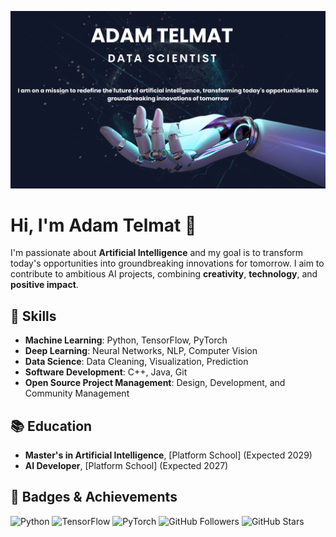 ![AI Banner](https://github.com/adam-telmat/adam-telmat/blob/main/banniere_ia.png?raw=true)

# Hi, I'm Adam Telmat 👋

I'm passionate about **Artificial Intelligence** and my goal is to transform today's opportunities into groundbreaking innovations for tomorrow. I aim to contribute to ambitious AI projects, combining **creativity**, **technology**, and **positive impact**.

## 🧠 Skills
- **Machine Learning**: Python, TensorFlow, PyTorch  
- **Deep Learning**: Neural Networks, NLP, Computer Vision  
- **Data Science**: Data Cleaning, Visualization, Prediction  
- **Software Development**: C++, Java, Git  
- **Open Source Project Management**: Design, Development, and Community Management

## 📚 Education
- **Master's in Artificial Intelligence**, [Platform School] (Expected 2029)  
- **AI Developer**, [Platform School] (Expected 2027)

## 🎯 Badges & Achievements
![Python](https://img.shields.io/badge/Python-3.9-blue)
![TensorFlow](https://img.shields.io/badge/TensorFlow-2.6-blue)
![PyTorch](https://img.shields.io/badge/PyTorch-1.9-red)
![GitHub Followers](https://img.shields.io/github/followers/adam-telmat?label=Follow%20Me&style=social)
![GitHub Stars](https://img.shields.io/github/stars/adam-telmat?style=social)







